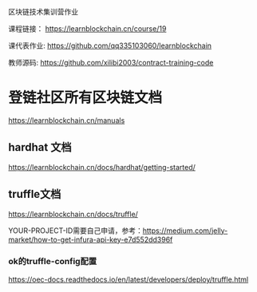 区块链技术集训营作业

课程链接： https://learnblockchain.cn/course/19

课代表作业: https://github.com/qq335103060/learnblockchain

教师源码: https://github.com/xilibi2003/contract-training-code

 # 登链社区所有区块链文档
 https://learnblockchain.cn/manuals
 
 ## hardhat 文档
 https://learnblockchain.cn/docs/hardhat/getting-started/
 
 ## truffle文档
 
 https://learnblockchain.cn/docs/truffle/
 
 YOUR-PROJECT-ID需要自己申请，参考：https://medium.com/jelly-market/how-to-get-infura-api-key-e7d552dd396f
 
 
 ### ok的truffle-config配置
 https://oec-docs.readthedocs.io/en/latest/developers/deploy/truffle.html  
 
